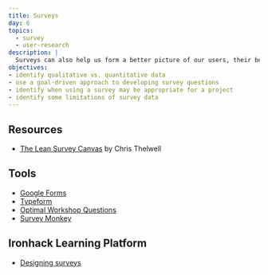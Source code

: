 ```yaml
---
title: Surveys
day: 6
topics:
  - survey
  - user-research
description: |
  Surveys can also help us form a better picture of our users, their behaviors, and preferences.
objectives:
- identify qualitative vs. quantitative data
- use a goal-driven approach to developing survey questions
- identify when using a survey may be appropriate for a project
- identify some limitations of survey data
---
```


Resources
----------

- [The Lean Survey Canvas](http://www.christhelwell.com/live/the-lean-survey-canvas/#.W3TZ3i-B3OQ) by Chris Thelwell


Tools
-----

- [Google Forms](https://docs.google.com/forms/)
- [Typeform](https://www.typeform.com)
- [Optimal Workshop Questions](https://www.optimalworkshop.com/questions)
- [Survey Monkey](https://www.surveymonkey.com)


Ironhack Learning Platform
--------------------------

- [Designing surveys](http://learn.ironhack.com/#/learning_unit/7012)
